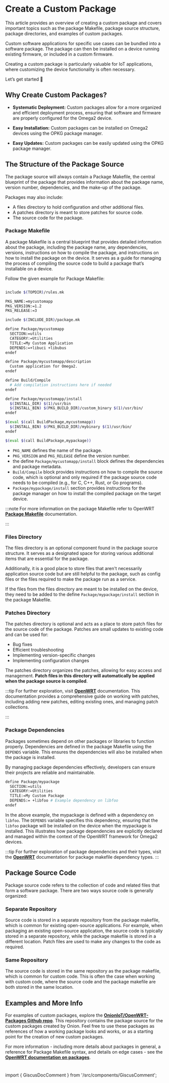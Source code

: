 # Create a Custom Package

This article provides an overview of creating a custom package and covers important topics such as the package Makefile, package source structure, package directories, and examples of custom packages. 

Custom software applications for specific use cases can be bundled into a software package. The package can then be installed on a device running existing firmware, or included in a custom firmware. 

Creating a custom package is particularly valuable for IoT applications, where customizing the device functionality is often necessary.

Let’s get started 🚀

## Why Create Custom Packages?

 - **Systematic Deployment:** Custom packages allow for a more organized and efficient deployment process, ensuring that software and firmware are properly configured for the Omega2 device.

 - **Easy Installation:** Custom packages can be installed on Omega2 devices using the OPKG package manager.

 - **Easy Updates:** Custom packages can be easily updated using the OPKG package manager.

## The Structure of the Package Source      

The package source will always contain a Package Makefile, the central blueprint of the package that provides information about the package name, version number, dependencies, and the make-up of the package.

Packages may also include:

 - A files directory to hold configuration and other additional files.
 - A patches directory is meant to store patches for source code.
 - The source code for the package.

### Package Makefile

A package Makefile is a central blueprint that provides detailed information about the package, including the package name, any dependencies, versions, instructions on how to compile the package, and instructions on how to install the package on the device. It serves as a guide for managing the process of compiling the source code to build a package that’s installable on a device. 

Follow the given example for Package Makefile: 

```bash

include $(TOPDIR)/rules.mk

PKG_NAME:=mycustomapp
PKG_VERSION:=1.2
PKG_RELEASE:=3

include $(INCLUDE_DIR)/package.mk

define Package/mycustomapp
  SECTION:=utils
  CATEGORY:=Utilities
  TITLE:=My Custom Application
  DEPENDS:=+libuci +libubus
endef

define Package/mycustomapp/description
  Custom application for Omega2.
endef

define Build/Compile
  # Add compilation instructions here if needed
endef

define Package/mycustomapp/install
  $(INSTALL_DIR) $(1)/usr/bin
  $(INSTALL_BIN) $(PKG_BUILD_DIR)/custom_binary $(1)/usr/bin/
endef

$(eval $(call BuildPackage,mycustomapp))
  $(INSTALL_BIN) $(PKG_BUILD_DIR)/mybinary $(1)/usr/bin/
endef

$(eval $(call BuildPackage,mypackage))

```
 - `PKG_NAME` defines the name of the package.
 - `PKG_VERSION` and `PKG_RELEASE` define the version number.
 - the define `Package/mycustomapp/install` block defines the dependencies and package metadata.
 - `Build/Compile` block provides instructions on how to compile the source code, which is optional and only required if the package source code needs to be compiled (e.g., for C, C++, Rust, or Go programs).
 - `Package/mypackage/install` section provides instructions for the package manager on how to install the compiled package on the target device.

:::note
For more information on the package Makefile refer to OpenWRT [**Package Makefile**](https://openwrt.org/docs/guide-developer/packages#file_installation_macros) documentation.
 
:::

### Files Directory

The files directory is an optional component found in the package source structure. It serves as a designated space for storing various additional items that are essential for the package. 

Additionally, it is a good place to store files that aren't necessarily application source code but are still helpful to the package, such as config files or the files required to make the package run as a service. 

If the files from the files directory are meant to be installed on the device, they need to be added to the define `Package/mypackage/install` section in the package Makefile.


### Patches Directory

The patches directory is optional and acts as a place to store patch files for the source code of the package. Patches are small updates to existing code and can be used for:

 - Bug fixes
 - Efficient troubleshooting
 - Implementing version-specific changes
 - Implementing configuration changes

The patches directory organizes the patches, allowing for easy access and management. **Patch files in this directory will automatically be applied when the package source is compiled**. 

:::tip 
For further exploration, visit [**OpenWRT**](https://openwrt.org/docs/guide-developer/toolchain/use-patches-with-buildsystem) documentation. This documentation provides a comprehensive guide on working with patches, including adding new patches, editing existing ones, and managing patch collections.

:::

### Package Dependencies

Packages sometimes depend on other packages or libraries to function properly. Dependencies are defined in the package Makefile using the `DEPENDS` variable. This ensures the dependencies will also be installed when the package is installed. 

By managing package dependencies effectively, developers can ensure their projects are reliable and maintainable.

```bash
define Package/mypackage
  SECTION:=utils
  CATEGORY:=Utilities
  TITLE:=My Custom Package
  DEPENDS:= +libfoo # Example dependency on libfoo
endef
```

In the above example, the mypackage is defined with a dependency on `libfoo`. The `DEPENDS` variable specifies this dependency, ensuring that the `libfoo` package will be installed on the device when the mypackage is installed. This illustrates how package dependencies are explicitly declared and managed within the context of the OpenWRT framework for Omega2 devices.

:::tip
For further exploration of package dependencies and their types, visit the [**OpenWRT**](https://openwrt.org/docs/guide-developer/packages#dependency_types) documentation for package makefile dependency types.
:::             

## Package Source Code
Package source code refers to the collection of code and related files that form a software package. There are two ways source code is generally organized:

### Separate Repository

Source code is stored in a separate repository from the package makefile, which is common for existing open-source applications. For example, when packaging an existing open-source application, the source code is typically stored in a separate repository, while the package makefile is stored in a different location. Patch files are used to make any changes to the code as required.

### Same Repository

The source code is stored in the same repository as the package makefile, which is common for custom code. This is often the case when working with custom code, where the source code and the package makefile are both stored in the same location.

## Examples and More Info

For examples of custom packages, explore the [**OnionIoT/OpenWRT-Packages Github repo**](https://github.com/OnionIoT/OpenWRT-Packages/tree/openwrt-22.03). This repository contains the package source for the custom packages created by Onion. Feel free to use these packages as references of how a working package looks and works, or as a starting point for the creation of new custom packages.

For more information - including more details about packages in general, a reference for Package Makefile syntax, and details on edge cases - see the [**OpenWRT documentation on packages**](https://openwrt.org/docs/guide-developer/packages).

<!-- comment section -->
#
import { GiscusDocComment } from '/src/components/GiscusComment';

<GiscusDocComment /> 